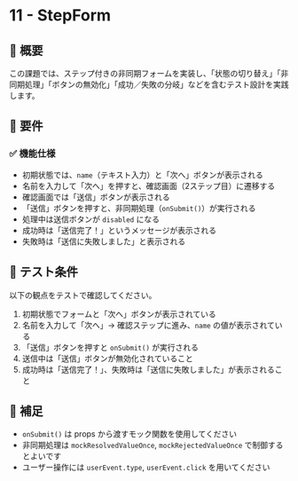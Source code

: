 # 11 - StepForm

## 🎯 概要

この課題では、ステップ付きの非同期フォームを実装し、「状態の切り替え」「非同期処理」「ボタンの無効化」「成功／失敗の分岐」などを含むテスト設計を実践します。

## 🧩 要件

### ✅ 機能仕様

- 初期状態では、`name`（テキスト入力）と「次へ」ボタンが表示される
- 名前を入力して「次へ」を押すと、確認画面（2ステップ目）に遷移する
- 確認画面では「送信」ボタンが表示される
- 「送信」ボタンを押すと、非同期処理（`onSubmit()`）が実行される
- 処理中は送信ボタンが `disabled` になる
- 成功時は「送信完了！」というメッセージが表示される
- 失敗時は「送信に失敗しました」と表示される

## 🧪 テスト条件

以下の観点をテストで確認してください。

1. 初期状態でフォームと「次へ」ボタンが表示されている
2. 名前を入力して「次へ」→ 確認ステップに進み、`name` の値が表示されている
3. 「送信」ボタンを押すと `onSubmit()` が実行される
4. 送信中は「送信」ボタンが無効化されていること
5. 成功時は「送信完了！」、失敗時は「送信に失敗しました」が表示されること

## 🧠 補足

- `onSubmit()` は props から渡すモック関数を使用してください
- 非同期処理は `mockResolvedValueOnce`, `mockRejectedValueOnce` で制御するとよいです
- ユーザー操作には `userEvent.type`, `userEvent.click` を用いてください
